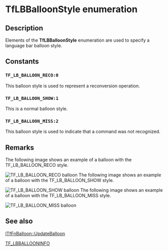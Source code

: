 # TfLBBalloonStyle enumeration

## Description

Elements of the **TfLBBalloonStyle** enumeration are used to specify a language bar balloon style.

## Constants

### `TF_LB_BALLOON_RECO:0`

This balloon style is used to represent a reconversion operation.

### `TF_LB_BALLOON_SHOW:1`

This is a normal balloon style.

### `TF_LB_BALLOON_MISS:2`

This balloon style is used to indicate that a command was not recognized.

## Remarks

The following image shows an example of a balloon with the TF_LB_BALLOON_RECO style.

![TF_LB_BALLOON_RECO balloon](https://learn.microsoft.com/windows/win32/api/ctfutb/images/Balloon_RECO.gif)
The following image shows an example of a balloon with the TF_LB_BALLOON_SHOW style.

![TF_LB_BALLOON_SHOW balloon](https://learn.microsoft.com/windows/win32/api/ctfutb/images/Balloon_SHOW.gif)
The following image shows an example of a balloon with the TF_LB_BALLOON_MISS style.

![TF_LB_BALLOON_MISS balloon](https://learn.microsoft.com/windows/win32/api/ctfutb/images/Balloon_MISS.gif)

## See also

[ITfFnBalloon::UpdateBalloon](https://learn.microsoft.com/windows/desktop/api/ctffunc/nf-ctffunc-itffnballoon-updateballoon)

[TF_LBBALLOONINFO](https://learn.microsoft.com/windows/desktop/api/ctfutb/ns-ctfutb-tf_lbballooninfo)